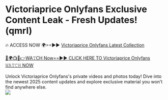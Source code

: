 # Victoriaprice Onlyfans Exclusive Content Leak - Fresh Updates! (qmrl)

🔥 ACCESS NOW 🌍==►► <a href="https://tinyurl.com/kvy9nzfs" rel="nofollow">Victoriaprice Onlyfans Latest Collection</a>
<br><br>
[🔴🌍📺📱👉WA𝚃CH Now==►► CLICK HERE TO Victoriaprice Onlyfans 𝚆𝙰𝚃𝙲𝙷 NOW](https://tinyurl.com/kvy9nzfs)
<br><br>
Unlock Victoriaprice Onlyfans's private videos and photos today! Dive into the newest 2025 content updates and explore exclusive material you won’t find anywhere else.
<br>
<a href="https://tinyurl.com/kvy9nzfs" rel="nofollow" data-target="animated-image.originalLink"><img src="https://camo.githubusercontent.com/8a4f000d20f83aca3bf7ec5f350d767afa0574a8a352519fd8cfa583a6f93a33/68747470733a2f2f692e696d6775722e636f6d2f644a486b345a712e676966" data-canonical-src="https://i.imgur.com/dJHk4Zq.gif" style="max-width: 100%; display: inline-block;" data-target="animated-image.originalImage"></a>
<br>
